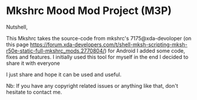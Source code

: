 # Mkshrc Mood Mod Project (M3P)

Nutshell,

This Mkshrc takes the source-code from mkshrc's 7175@xda-devoloper (on this page https://forum.xda-developers.com/t/shell-mksh-scripting-mksh-r50e-static-full-mkshrc_mods.2770804/) for Android
I added some code, fixes and features. I initially used this tool for myself in the end I decided to share it with everyone

I just share and hope it can be used and useful.

Nb: If you have any copyright related issues or anything like that, don't hesitate to contact me.
